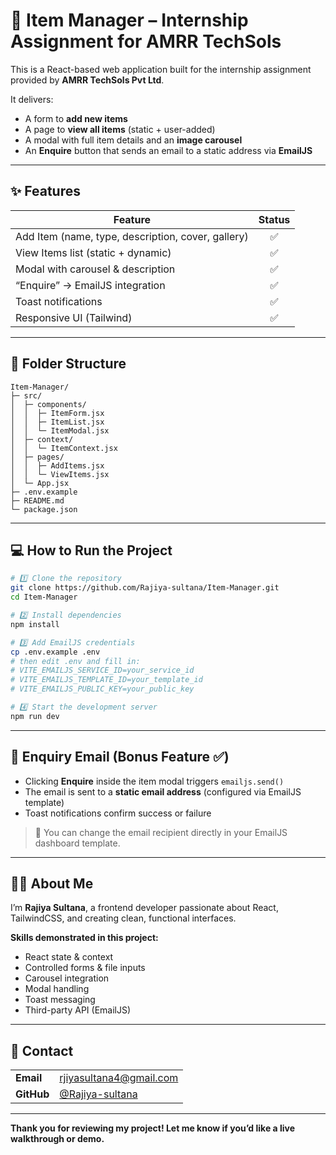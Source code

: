 # 🧾 Item Manager – Internship Assignment for AMRR TechSols

This is a React-based web application built for the internship assignment provided by **AMRR TechSols Pvt Ltd**.

It delivers:

- A form to **add new items**
- A page to **view all items** (static + user-added)
- A modal with full item details and an **image carousel**
- An **Enquire** button that sends an email to a static address via **EmailJS**

---

## ✨ Features

| Feature | Status |
|---------|:------:|
| Add Item (name, type, description, cover, gallery) | ✅ |
| View Items list (static + dynamic) | ✅ |
| Modal with carousel & description | ✅ |
| “Enquire” → EmailJS integration | ✅ |
| Toast notifications | ✅ |
| Responsive UI (Tailwind) | ✅ |

---

## 📂 Folder Structure

```
Item-Manager/
├─ src/
│  ├─ components/
│  │  ├─ ItemForm.jsx
│  │  ├─ ItemList.jsx
│  │  └─ ItemModal.jsx
│  ├─ context/
│  │  └─ ItemContext.jsx
│  ├─ pages/
│  │  ├─ AddItems.jsx
│  │  └─ ViewItems.jsx
│  └─ App.jsx
├─ .env.example
├─ README.md
└─ package.json
```

---

## 💻 How to Run the Project

```bash
# 1️⃣ Clone the repository
git clone https://github.com/Rajiya-sultana/Item-Manager.git
cd Item-Manager

# 2️⃣ Install dependencies
npm install

# 3️⃣ Add EmailJS credentials
cp .env.example .env
# then edit .env and fill in:
# VITE_EMAILJS_SERVICE_ID=your_service_id
# VITE_EMAILJS_TEMPLATE_ID=your_template_id
# VITE_EMAILJS_PUBLIC_KEY=your_public_key

# 4️⃣ Start the development server
npm run dev
```

---

## 📧 Enquiry Email (Bonus Feature ✅)

- Clicking **Enquire** inside the item modal triggers `emailjs.send()`
- The email is sent to a **static email address** (configured via EmailJS template)
- Toast notifications confirm success or failure

> 📌 You can change the email recipient directly in your EmailJS dashboard template.

---

## 🙋‍♀️ About Me

I’m **Rajiya Sultana**, a frontend developer passionate about React, TailwindCSS, and creating clean, functional interfaces.

**Skills demonstrated in this project:**

- React state & context
- Controlled forms & file inputs
- Carousel integration
- Modal handling
- Toast messaging
- Third-party API (EmailJS)

---

## 📨 Contact

| | |
|---|---|
| **Email** | rjiyasultana4@gmail.com |
| **GitHub** | [@Rajiya-sultana](https://github.com/Rajiya-sultana) |

---

**Thank you for reviewing my project! Let me know if you’d like a live walkthrough or demo.**
